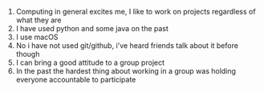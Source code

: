 1) Computing in general excites me, I like to work on projects regardless of what they are
2) I have used python and some java on the past
3) I use macOS 
4) No i have not used git/github, i've heard friends talk about it before though
5) I can bring a good attitude to a group project
6) In the past the hardest thing about working in a group was holding everyone accountable to participate
